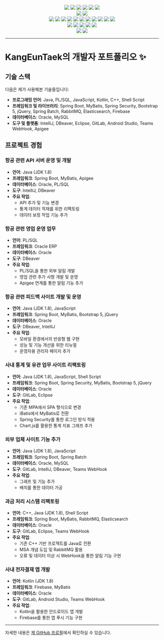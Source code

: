 <p align="center">
  <img src="https://img.shields.io/badge/JAVA-3766AB?style=flat-square"/></a>
  <img src="https://img.shields.io/badge/C-%23A8B9CC?style=flat-square&logo=C&logoColor=white"/></a>
  <img src="https://img.shields.io/badge/C++-00599C?style=flat-square&logo=C%2B%2B&logoColor=white"/></a>
  <img src="https://img.shields.io/badge/C%23-%23A8B9CC?style=flat-square"/></a>
  <img src="https://img.shields.io/badge/Kotlin-%237F52FF?style=flat-square&logo=Kotlin&logoColor=white"/></a>
  <img src="https://img.shields.io/badge/GO-%2300ADD8?style=flat-square&logo=GO&logoColor=white"/></a>
  <br>
  <img src="https://img.shields.io/badge/MySQL-%234479A1?style=flat-square&logo=MySQL&logoColor=white"/></a>
  <img src="https://img.shields.io/badge/Oracle-%23F80000?style=flat-square&logo=Oracle&logoColor=white"/></a>
  <br>
  <img src="https://img.shields.io/badge/PowerShell-%235391FE?style=flat-square&logo=PowerShell&logoColor=white"/></a>
  <img src="https://img.shields.io/badge/JavaScript-%23F7DF1E?style=flat-square&logo=JavaScript&logoColor=white"/></a>
  <img src="https://img.shields.io/badge/CSS3-%231572B6?style=flat-square&logo=CSS3&logoColor=white"/></a>
  <img src="https://img.shields.io/badge/jQuery-%230769AD?style=flat-square&logo=jQuery&logoColor=white"/></a>
  <img src="https://img.shields.io/badge/Bootstrap-%237952B3?style=flat-square&logo=Bootstrap&logoColor=white"/></a>
  <img src="https://img.shields.io/badge/Spring-%236DB33F?style=flat-square&logo=Spring&logoColor=white"/></a>
  <img src="https://img.shields.io/badge/Spring Boot-%236DB33F?style=flat-square&logo=Spring Boot&logoColor=white"/></a>
  <img src="https://img.shields.io/badge/Spring ORM-%23326CE5?style=flat-square"/></a>
  <img src="https://img.shields.io/badge/Apache Tomcat-%23F8DC75?style=flat-square&logo=Apache Tomcat&logoColor=white"/></a>
  <img src="https://img.shields.io/badge/Apache Kafka-%23231F20?style=flat-square&logo=Apache Kafka&logoColor=white"/></a>
  <img src="https://img.shields.io/badge/RabbitMQ-%23FF6600?style=flat-square&logo=RabbitMQ&logoColor=white"/></a>
  <br>
  <img src="https://img.shields.io/badge/Eclipse IDE-%232C2255?style=flat-square&logo=Eclipse IDE&logoColor=white"/></a>
  <img src="https://img.shields.io/badge/IntelliJ IDEA-%23000000?style=flat-square&logo=IntelliJ IDEA&logoColor=white"/></a>
  <img src="https://img.shields.io/badge/Unity-%23FFFFFF?style=flat-square&logo=Unity&logoColor=black"/></a>
  <img src="https://img.shields.io/badge/Android Studio-%233DDC84?style=flat-square&logo=Android Studio&logoColor=white"/></a>
  <img src="https://img.shields.io/badge/Firebase-%23FFCA28?style=flat-square&logo=Firebase&logoColor=white"/></a>
  <br>
  <img src="https://img.shields.io/badge/GitHub-%23181717?style=flat-square&logo=GitHub&logoColor=white"/></a>
  <img src="https://img.shields.io/badge/GitLab-%23FC6D26?style=flat-square&logo=GitLab&logoColor=white"/></a>
  
---

# KangEunTaek의 개발자 포트폴리오 ✨

## 기술 스택

다음은 제가 사용해본 기술들입니다:

- **프로그래밍 언어**: Java, PL/SQL, JavaScript, Kotlin, C++, Shell Script
- **프레임워크 및 라이브러리**: Spring Boot, MyBatis, Spring Security, Bootstrap 5, jQuery, Spring Batch, RabbitMQ, Elasticsearch, Firebase
- **데이터베이스**: Oracle, MySQL
- **도구 및 플랫폼**: IntelliJ, DBeaver, Eclipse, GitLab, Android Studio, Teams WebHook, Apigee

## 프로젝트 경험

### 항공 관련 API 서버 운영 및 개발

- **언어**: Java (JDK 1.8)
- **프레임워크**: Spring Boot, MyBatis, Apigee
- **데이터베이스**: Oracle, PL/SQL
- **도구**: IntelliJ, DBeaver
- **주요 작업**:
  - API 추가 및 기능 변경
  - 통계 데이터 적재를 위한 리팩토링
  - 데이터 보정 작업 기능 추가

### 항공 관련 영업 운영 업무

- **언어**: PL/SQL
- **프레임워크**: Oracle ERP
- **데이터베이스**: Oracle
- **도구**: DBeaver
- **주요 작업**:
  - PL/SQL을 통한 외부 알림 개발
  - 영업 관련 추가 사항 개발 및 운영
  - Apigee 연계를 통한 알림 기능 추가

### 항공 관련 피드백 사이트 개발 및 운영

- **언어**: Java (JDK 1.8), JavaScript
- **프레임워크**: Spring Boot, MyBatis, Bootstrap 5, jQuery
- **데이터베이스**: Oracle
- **도구**: DBeaver, IntelliJ
- **주요 작업**:
  - 모바일 환경에서의 반응형 웹 구현
  - 성능 및 기능 개선을 위한 리뉴얼
  - 운영자용 관리자 페이지 추가

### 사내 통계 및 유관 업무 사이트 리팩토링

- **언어**: Java (JDK 1.8), JavaScript, Shell Script
- **프레임워크**: Spring Boot, Spring Security, MyBatis, Bootstrap 5, jQuery
- **데이터베이스**: Oracle
- **도구**: GitLab, Eclipse
- **주요 작업**:
  - 기존 MPA에서 SPA 형식으로 변경
  - iBatis에서 MyBatis로 전환
  - Spring Security를 통한 로그인 방식 적용
  - Chart.js를 활용한 통계 지표 그래프 추가

### 외부 업체 사이트 기능 추가

- **언어**: Java (JDK 1.8), JavaScript
- **프레임워크**: Spring Boot, Spring Batch
- **데이터베이스**: Oracle, MySQL
- **도구**: GitLab, IntelliJ, DBeaver, Teams WebHook
- **주요 작업**:
  - 그래프 및 기능 추가
  - 배치를 통한 데이터 가공

### 과금 처리 시스템 리팩토링

- **언어**: C++, Java (JDK 1.8), Shell Script
- **프레임워크**: Spring Boot, MyBatis, RabbitMQ, Elasticsearch
- **데이터베이스**: Oracle
- **도구**: GitLab, Eclipse, Teams WebHook
- **주요 작업**:
  - 기존 C++ 기반 프로젝트를 Java로 전환
  - MSA 개념 도입 및 RabbitMQ 활용
  - 오류 및 데이터 이상 시 WebHook을 통한 알림 기능 구현

### 사내 전자결재 앱 개발

- **언어**: Kotlin (JDK 1.8)
- **프레임워크**: Firebase, MyBatis
- **데이터베이스**: Oracle
- **도구**: GitLab, Android Studio, Teams WebHook
- **주요 작업**:
  - Kotlin을 활용한 안드로이드 앱 개발
  - Firebase를 통한 앱 푸시 기능 구현

---

자세한 내용은 [제 GitHub 프로필](https://github.com/ket3613/)에서 확인하실 수 있습니다. 
